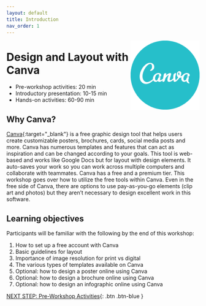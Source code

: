 ```yaml
---
layout: default
title: Introduction 
nav_order: 1
---
```

<img src="images//canva-logo.png" style="float:right;width:180px;height:180px;"> 

# Design and Layout with Canva

- Pre-workshop activities: 20 min 
- Introductory presentation: 10-15 min
- Hands-on activities: 60-90 min

## Why Canva? 

[Canva](https://www.canva.com/){:target="_blank"} is a free graphic design tool that helps users create customizable posters, brochures, cards, social media posts and more. Canva has numerous templates and features that can act as inspiration and can be changed according to your goals. This tool is web-based and works like Google Docs but for layout with design elements. It auto-saves your work so you can work across multiple computers and collaborate with teammates. Canva has a free and a premium tier. This workshop goes over how to utilize the free tools within Canva. Even in the free side of Canva, there are options to use pay-as-you-go elements (clip art and photos) but they aren’t necessary to design excellent work in this software.

## Learning objectives

Participants will be familiar with the following by the end of this workshop:

1. How to set up a free account with Canva
2. Basic guidelines for layout
3. Importance of image resolution for print vs digital
4. The various types of templates available on Canva
5. Optional: how to design a poster online using Canva
6. Optional: how to design a brochure online using Canva
7. Optional: how to design an infographic online using Canva

[NEXT STEP: Pre-Workshop Activities](pre-workshop.html){: .btn .btn-blue }
